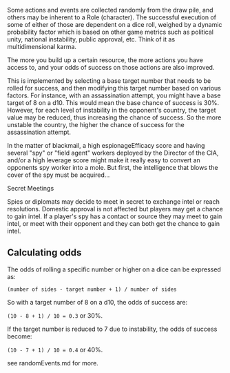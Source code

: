 
Some actions and events are collected randomly from the draw pile, and others may be inherent to a Role (character). The successful execution of some of either of those are dependent on a dice roll, weighed by a dynamic probability factor which is based on other game metrics such as political unity, national instability, public approval, etc. Think of it as multidimensional karma. 

The more you build up a certain resource, the more actions you have access to, and your odds of success on those actions are also improved.

This is implemented by selecting a base target number that needs to be rolled for success, and then modifying this target number based on various factors. For instance, with an assassination attempt, you might have a base target of 8 on a d10. This would mean the base chance of success is 30%. However, for each level of instability in the opponent's country, the target value may be reduced, thus increasing the chance of success. So the more unstable the country, the higher the chance of success for the assassination attempt.

In the matter of blackmail, a high espionageEfficacy score and having several "spy" or "field agent" workers deployed by the Director of the CIA, and/or a high leverage score might make it really easy to convert an opponents spy worker into a mole. But first, the intelligence that blows the cover of the spy must be acquired...


Secret Meetings

Spies or diplomats may decide to meet in secret to exchange intel or reach resolutions. Domestic approval is not affected but players may get a chance to gain intel. If a player's spy has a contact or source they may meet to gain intel, or meet with their opponent and they can both get the chance to gain intel. 

## Calculating odds
The odds of rolling a specific number or higher on a dice can be expressed as: 

`(number of sides - target number + 1) / number of sides`

So with a target number of 8 on a d10, the odds of success are:

`(10 - 8 + 1) / 10 = 0.3` or 30%. 

If the target number is reduced to 7 due to instability, the odds of success become:

`(10 - 7 + 1) / 10 = 0.4` or 40%.

see randomEvents.md for more.